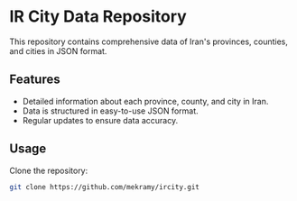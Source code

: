 # IR City Data Repository

This repository contains comprehensive data of Iran's provinces, counties, and cities in JSON format.

## Features

- Detailed information about each province, county, and city in Iran.
- Data is structured in easy-to-use JSON format.
- Regular updates to ensure data accuracy.

## Usage

Clone the repository:

```sh
git clone https://github.com/mekramy/ircity.git
```
